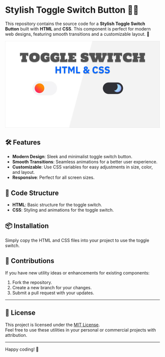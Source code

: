 # Stylish Toggle Switch Button 🔄✨

This repository contains the source code for a **Stylish Toggle Switch Button** built with **HTML** and **CSS**. This component is perfect for modern web designs, featuring smooth transitions and a customizable layout. 🚀

![Project Image](./toggle-switch.jpg)

## 🛠️ Features

- **Modern Design**: Sleek and minimalist toggle switch button.
- **Smooth Transitions**: Seamless animations for a better user experience.
- **Customizable**: Use CSS variables for easy adjustments in size, color, and layout.
- **Responsive**: Perfect for all screen sizes.

## 📜 Code Structure

- **HTML**: Basic structure for the toggle switch.
- **CSS**: Styling and animations for the toggle switch.

## 📦 Installation

Simply copy the HTML and CSS files into your project to use the toggle switch.

## 🙌 Contributions

If you have new utility ideas or enhancements for existing components:

1. Fork the repository.
2. Create a new branch for your changes.
3. Submit a pull request with your updates.

---

## 📜 License

This project is licensed under the [MIT License](../LICENSE).  
Feel free to use these utilities in your personal or commercial projects with attribution.

---

Happy coding! 🚀
